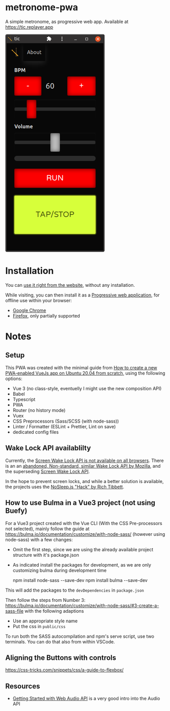 # metronome-pwa

A simple metronome, as progressive web app. Available at https://tic.replayer.app

![tic (metronome) main screen](/public/img/screenshot.png)

# Installation

You can [use it right from the website](https://tic.replayer.app), without any installation.

While visiting, you can then install it as a [Progressive web application](https://en.wikipedia.org/wiki/Progressive_web_application), for offline use within your browser:

-   [Google Chrome](https://support.google.com/chrome/answer/9658361)
-   [Firefox](https://www.thurrott.com/cloud/web-browsers/mozilla-firefox/246716/firefox-85-is-here-but-mozilla-is-killing-pwa-features), only partially supported

# Notes

## Setup

This PWA was created with the minimal guide from [How to create a new PWA-enabled VueJs app on Ubuntu 20.04 from scratch](https://qrys.ch/how-to-create-a-new-pwa-enabled-vuejs-app-on-ubuntu-20-04/), using the following options:

-   Vue 3 (no class-style, eventuelly I might use the new composition API)
-   Babel
-   Typescript
-   PWA
-   Router (no history mode)
-   Vuex
-   CSS Preprocessors (Sass/SCSS (with node-sass))
-   Linter / Formatter (ESLint + Prettier, Lint on save)
-   dedicated config files

## Wake Lock API availablilty

Currently, the [Screen Wake Lock API is not available on all browsers](https://caniuse.com/wake-lock). There is an an [abandoned, Non-standard, similar Wake Lock API by Mozilla](https://developer.mozilla.org/en-US/docs/Archive/B2G_OS/API/Wake_Lock_API), and the superseding [Screen Wake Lock API](https://developer.mozilla.org/en-US/docs/Web/API/Screen_Wake_Lock_API).

In the hope to prevent screen locks, and while a better solution is available, the projects uses the [NoSleep.js "Hack" by Rich Tibbett](https://github.com/richtr/NoSleep.js).

## How to use Bulma in a Vue3 project (not using Buefy)

For a Vue3 project created with the Vue CLI (With the CSS Pre-processors not selected), mainly follow the guide at https://bulma.io/documentation/customize/with-node-sass/ (however using node-sass) with a few changes:

-   Omit the first step, since we are using the already available project structure with it's package.json
-   As indicated install the packages for development, as we are only customizing bulma during development time

    npm install node-sass --save-dev
    npm install bulma --save-dev

This will add the packages to the `devDependencies` in `package.json`

Then follow the steps from Number 3: https://bulma.io/documentation/customize/with-node-sass/#3-create-a-sass-file with the following adaptions

-   Use an appropriate style name
-   Put the css in `public/css`

To run both the SASS autocompilation and npm's serve script, use two terminals. You can do that also from within VSCode.

## Aligning the Buttons with controls

https://css-tricks.com/snippets/css/a-guide-to-flexbox/

## Resources

-   [Getting Started with Web Audio API](https://www.html5rocks.com/en/tutorials/webaudio/intro/) is a very good intro into the Audio API
